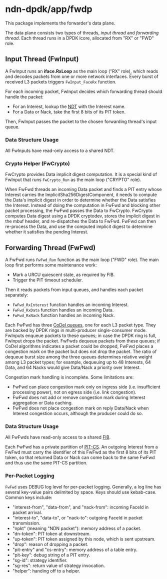 # ndn-dpdk/app/fwdp

This package implements the forwarder's data plane.

The data plane consists two types of threads, *input thread* and *forwarding thread*.
Each thread runs in a DPDK lcore, allocated from "RX" or "FWD" role.

## Input Thread (FwInput)

A FwInput runs an **iface.RxLoop** as the main loop ("RX" role), which reads and decodes packets from one or more network interfaces.
Every burst of received L3 packets triggers `FwInput_FaceRx` function.

For each incoming packet, FwInput decides which forwarding thread should handle the packet:

* For an Interest, lookup the [NDT](../../container/ndt/) with the Interest name.
* For a Data or Nack, take the first 8 bits of its PIT token.

Then, FwInput passes the packet to the chosen forwarding thread's input queue.

### Data Structure Usage

All FwInputs have read-only access to a shared NDT.

### Crypto Helper (FwCrypto)

FwCrypto provides Data implicit digest computation.
It is a special kind of FwInput that runs `FwCrypto_Run` as the main loop ("CRYPTO" role).

When FwFwd threads an incoming Data packet and finds a PIT entry whose Interest carries the ImplicitSha256DigestComponent, it needs to compute the Data's implicit digest in order to determine whether the Data satisfies the Interest.
Instead of doing the computation in FwFwd and blocking other packet processing, the FwFwd passes the Data to FwCrypto.
FwCrypto computes Data digest using a DPDK cryptodev, stores the implicit digest in the mbuf header, and re-dispatches the Data to FwFwd.
FwFwd can then re-process the Data, and use the computed implicit digest to determine whether it satisfies the pending Interest.

## Forwarding Thread (FwFwd)

A FwFwd runs `FwFwd_Run` function as the main loop ("FWD" role).
The main loop first performs some maintenance work:

* Mark a URCU quiescent state, as required by FIB.
* Trigger the PIT timeout scheduler.

Then it reads packets from input queues, and handles each packet separately:

* `FwFwd_RxInterest` function handles an incoming Interest.
* `FwFwd_RxData` function handles an incoming Data.
* `FwFwd_RxNack` function handles an incoming Nack.

Each FwFwd has three [CoDel queues](../../container/pktqueue/), one for each L3 packet type.
They are backed by DPDK rings in multi-producer single-consumer mode.
FwInputs enqueue packets to these queues; in case the DPDK ring is full, FwInput drops the packet.
FwFwds dequeue packets from these queues; if CoDel algorithms indicates a packet could be dropped, FwFwd places a congestion mark on the packet but does not drop the packet.
The ratio of dequeue burst size among the three queues determines relative weight among L3 packet types; for example, dequeuing up to 48 Interests, 64 Data, and 64 Nacks would give Data/Nack a priority over Interest.

Congestion mark handling is incomplete.
Some limitations are:

* FwFwd can place congestion mark only on ingress side (i.e. insufficient processing power), not on egress side (i.e. link congestion).
* FwFwd does not add or remove congestion mark during Interest aggregation or Data caching.
* FwFwd does not place congestion mark on reply Data/Nack when Interest congestion occurs, although the producer could do so.

### Data Structure Usage

All FwFwds have read-only access to a shared [FIB](../../container/fib/).

Each FwFwd has a private partition of [PIT-CS](../../container/pcct/).
An outgoing Interest from a FwFwd must carry the identifier of this FwFwd as the first 8 bits of its PIT token, so that returned Data or Nack can come back to the same FwFwd and thus use the same PIT-CS partition.

### Per-Packet Logging

`FwFwd` uses DEBUG log level for per-packet logging.
Generally, a log line has several key-value pairs delimited by space.
Keys should use kebab-case.
Common keys include:

* "interest-from", "data-from", and "nack-from": incoming FaceId in packet arrival.
* "interest-to", "data-to", or "nack-to": outgoing FaceId in packet transmission.
* "npkt" (meaning "NDN packet"): memory address of a packet.
* "dn-token": PIT token at downstream.
* "up-token": PIT token assigned by this node, which is sent upstream.
* "drop": reason of dropping a packet.
* "pit-entry" and "cs-entry": memory address of a table entry.
* "pit-key": debug string of a PIT entry.
* "sg-id": strategy identifier.
* "sg-res": return value of strategy invocation.
* "helper": handing off to a helper.
